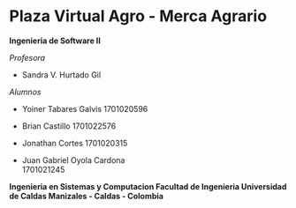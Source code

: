 Plaza Virtual Agro - Merca Agrario
==================

**Ingenieria de Software II**


*Profesora*

* Sandra V. Hurtado Gil

*Alumnos*

* Yoiner Tabares Galvis
1701020596

* Brian Castillo
1701022576

* Jonathan Cortes
1701020315

* Juan Gabriel Oyola Cardona	
1701021245

**Ingenieria en Sistemas y Computacion
Facultad de Ingenieria
Universidad de Caldas
Manizales - Caldas - Colombia**
